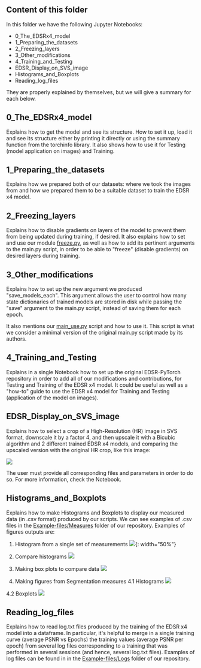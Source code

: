 ## Content of this folder

In this folder we have the following Jupyter Notebooks:

* 0_The_EDSRx4_model
* 1_Preparing_the_datasets
* 2_Freezing_layers
* 3_Other_modifications
* 4_Training_and_Testing
* EDSR_Display_on_SVS_image
* Histograms_and_Boxplots
* Reading_log_files

They are properly explained by themselves, but we will give a summary for each below.


## 0_The_EDSRx4_model

Explains how to get the model and see its structure. How to set it up, load it and see its structure either by printing it directly or using the summary function from the torchinfo library. It also shows how to use it for Testing (model application on images) and Training.


## 1_Preparing_the_datasets

Explains how we prepared both of our datasets: where we took the images from and how we prepared them to be a suitable dataset to train the EDSR x4 model.


## 2_Freezing_layers

Explains how to disable gradients on layers of the model to prevent them from being updated during training, if desired. It also explains how to set and use our module [freeze.py](../../EDSR-PyTorch/src/freeze.py), as well as how to add its pertinent arguments to the main.py script, in order to be able to "freeze" (disable gradients) on desired layers during training.


## 3_Other_modifications

Explains how to set up the new argument we produced "save_models_each". This argument allows the user to control how many state dictionaries of trained models are stored in disk while passing the "save" argument to the main.py script, instead of saving them for each epoch.

It also mentions our [main_use.py](../../EDSR-PyTorch/src/main_use.py) script and how to use it. This script is what we consider a minimal version of the original main.py script made by its authors.


## 4_Training_and_Testing

Explains in a single Notebook how to set up the original EDSR-PyTorch repository in order to add all of our modifications and contributions, for Testing and Training of the EDSR x4 model. It could be useful as well as a "how-to" guide to use the EDSR x4 model for Training and Testing (application of the model on images).


## EDSR_Display_on_SVS_image

Explains how to select a crop of a High-Resolution (HR) image in SVS format, downscale it by a factor 4, and then upscale it with a Bicubic algorithm and 2 different trained EDSR x4 models, and comparing the upscaled version with the original HR crop, like this image:

![](../../Figures/pretrained_vs_trained.png)

The user must provide all corresponding files and parameters in order to do so. For more information, check the Notebook.


## Histograms_and_Boxplots

Explains how to make Histograms and Boxplots to display our measured data (in .csv format) produced by our scripts. We can see examples of .csv files in the [Example-files/Measures](../../Example-files/Measures) folder of our repository. Examples of figures outputs are:

1. Histogram from a single set of measurements
![](../../Figures/histogram_pathomics_pretrained_PSNR.png){: width="50%"}

2. Compare histograms
![](../../Figures/histogram_comparison_pathomics_new_PSNR.png)

3. Making box plots to compare data
![](../../Figures/boxplots_comparison_pathomics_new_PSNR.png)

4. Making figures from Segmentation measures
4.1 Histograms
![](../../Figures/histogram_pathomics_segmentation_pretrained_mean_matched_score.png)

4.2 Boxplots
![](../../Figures/boxplots_comparison_pathomics_final_mean_matched_score.png)


## Reading_log_files

Explains how to read log.txt files produced by the training of the EDSR x4 model into a dataframe. In particular, it's helpful to merge in a single training curve (average PSNR vs Epochs) the training values (average PSNR per epoch) from several log files corresponding to a training that was performed in several sessions (and hence, several log.txt files). Examples of log files can be found in in the [Example-files/Logs](../../Example-files/Logs) folder of our repository.
